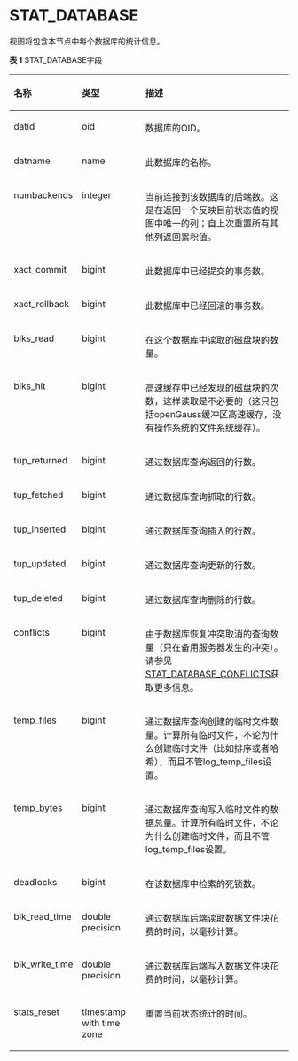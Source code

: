 # STAT\_DATABASE<a name="ZH-CN_TOPIC_0289899935"></a>

视图将包含本节点中每个数据库的统计信息。

**表 1**  STAT\_DATABASE字段

<a name="zh-cn_topic_0283137020_zh-cn_topic_0237122594_table1984711557512"></a>
<table><thead align="left"><tr id="zh-cn_topic_0283137020_zh-cn_topic_0237122594_row438656135111"><th class="cellrowborder" valign="top" width="17.270000000000003%" id="mcps1.2.4.1.1"><p id="zh-cn_topic_0283137020_zh-cn_topic_0237122594_p63820563515"><a name="zh-cn_topic_0283137020_zh-cn_topic_0237122594_p63820563515"></a><a name="zh-cn_topic_0283137020_zh-cn_topic_0237122594_p63820563515"></a><strong id="zh-cn_topic_0283137020_zh-cn_topic_0237122594_b1838195695120"><a name="zh-cn_topic_0283137020_zh-cn_topic_0237122594_b1838195695120"></a><a name="zh-cn_topic_0283137020_zh-cn_topic_0237122594_b1838195695120"></a>名称</strong></p>
</th>
<th class="cellrowborder" valign="top" width="25.830000000000002%" id="mcps1.2.4.1.2"><p id="zh-cn_topic_0283137020_zh-cn_topic_0237122594_p12381956185118"><a name="zh-cn_topic_0283137020_zh-cn_topic_0237122594_p12381956185118"></a><a name="zh-cn_topic_0283137020_zh-cn_topic_0237122594_p12381956185118"></a><strong id="zh-cn_topic_0283137020_zh-cn_topic_0237122594_b83914567510"><a name="zh-cn_topic_0283137020_zh-cn_topic_0237122594_b83914567510"></a><a name="zh-cn_topic_0283137020_zh-cn_topic_0237122594_b83914567510"></a>类型</strong></p>
</th>
<th class="cellrowborder" valign="top" width="56.900000000000006%" id="mcps1.2.4.1.3"><p id="zh-cn_topic_0283137020_zh-cn_topic_0237122594_p1239356135115"><a name="zh-cn_topic_0283137020_zh-cn_topic_0237122594_p1239356135115"></a><a name="zh-cn_topic_0283137020_zh-cn_topic_0237122594_p1239356135115"></a><strong id="zh-cn_topic_0283137020_zh-cn_topic_0237122594_b1039165685116"><a name="zh-cn_topic_0283137020_zh-cn_topic_0237122594_b1039165685116"></a><a name="zh-cn_topic_0283137020_zh-cn_topic_0237122594_b1039165685116"></a>描述</strong></p>
</th>
</tr>
</thead>
<tbody><tr id="zh-cn_topic_0283137020_zh-cn_topic_0237122594_row10391656175113"><td class="cellrowborder" valign="top" width="17.270000000000003%" headers="mcps1.2.4.1.1 "><p id="zh-cn_topic_0283137020_zh-cn_topic_0237122594_p13935635118"><a name="zh-cn_topic_0283137020_zh-cn_topic_0237122594_p13935635118"></a><a name="zh-cn_topic_0283137020_zh-cn_topic_0237122594_p13935635118"></a>datid</p>
</td>
<td class="cellrowborder" valign="top" width="25.830000000000002%" headers="mcps1.2.4.1.2 "><p id="zh-cn_topic_0283137020_zh-cn_topic_0237122594_p163985605115"><a name="zh-cn_topic_0283137020_zh-cn_topic_0237122594_p163985605115"></a><a name="zh-cn_topic_0283137020_zh-cn_topic_0237122594_p163985605115"></a>oid</p>
</td>
<td class="cellrowborder" valign="top" width="56.900000000000006%" headers="mcps1.2.4.1.3 "><p id="zh-cn_topic_0283137020_zh-cn_topic_0237122594_p1139156155111"><a name="zh-cn_topic_0283137020_zh-cn_topic_0237122594_p1139156155111"></a><a name="zh-cn_topic_0283137020_zh-cn_topic_0237122594_p1139156155111"></a>数据库的OID。</p>
</td>
</tr>
<tr id="zh-cn_topic_0283137020_zh-cn_topic_0237122594_row1140155645117"><td class="cellrowborder" valign="top" width="17.270000000000003%" headers="mcps1.2.4.1.1 "><p id="zh-cn_topic_0283137020_zh-cn_topic_0237122594_p84045655117"><a name="zh-cn_topic_0283137020_zh-cn_topic_0237122594_p84045655117"></a><a name="zh-cn_topic_0283137020_zh-cn_topic_0237122594_p84045655117"></a>datname</p>
</td>
<td class="cellrowborder" valign="top" width="25.830000000000002%" headers="mcps1.2.4.1.2 "><p id="zh-cn_topic_0283137020_zh-cn_topic_0237122594_p740175620510"><a name="zh-cn_topic_0283137020_zh-cn_topic_0237122594_p740175620510"></a><a name="zh-cn_topic_0283137020_zh-cn_topic_0237122594_p740175620510"></a>name</p>
</td>
<td class="cellrowborder" valign="top" width="56.900000000000006%" headers="mcps1.2.4.1.3 "><p id="zh-cn_topic_0283137020_zh-cn_topic_0237122594_p12403569514"><a name="zh-cn_topic_0283137020_zh-cn_topic_0237122594_p12403569514"></a><a name="zh-cn_topic_0283137020_zh-cn_topic_0237122594_p12403569514"></a>此数据库的名称。</p>
</td>
</tr>
<tr id="zh-cn_topic_0283137020_zh-cn_topic_0237122594_row240165616517"><td class="cellrowborder" valign="top" width="17.270000000000003%" headers="mcps1.2.4.1.1 "><p id="zh-cn_topic_0283137020_zh-cn_topic_0237122594_p16405564519"><a name="zh-cn_topic_0283137020_zh-cn_topic_0237122594_p16405564519"></a><a name="zh-cn_topic_0283137020_zh-cn_topic_0237122594_p16405564519"></a>numbackends</p>
</td>
<td class="cellrowborder" valign="top" width="25.830000000000002%" headers="mcps1.2.4.1.2 "><p id="zh-cn_topic_0283137020_zh-cn_topic_0237122594_p0404569513"><a name="zh-cn_topic_0283137020_zh-cn_topic_0237122594_p0404569513"></a><a name="zh-cn_topic_0283137020_zh-cn_topic_0237122594_p0404569513"></a>integer</p>
</td>
<td class="cellrowborder" valign="top" width="56.900000000000006%" headers="mcps1.2.4.1.3 "><p id="zh-cn_topic_0283137020_zh-cn_topic_0237122594_p440956185113"><a name="zh-cn_topic_0283137020_zh-cn_topic_0237122594_p440956185113"></a><a name="zh-cn_topic_0283137020_zh-cn_topic_0237122594_p440956185113"></a>当前连接到该数据库的后端数。这是在返回一个反映目前状态值的视图中唯一的列；自上次重置所有其他列返回累积值。</p>
</td>
</tr>
<tr id="zh-cn_topic_0283137020_zh-cn_topic_0237122594_row184010560516"><td class="cellrowborder" valign="top" width="17.270000000000003%" headers="mcps1.2.4.1.1 "><p id="zh-cn_topic_0283137020_zh-cn_topic_0237122594_p4401556115111"><a name="zh-cn_topic_0283137020_zh-cn_topic_0237122594_p4401556115111"></a><a name="zh-cn_topic_0283137020_zh-cn_topic_0237122594_p4401556115111"></a>xact_commit</p>
</td>
<td class="cellrowborder" valign="top" width="25.830000000000002%" headers="mcps1.2.4.1.2 "><p id="zh-cn_topic_0283137020_zh-cn_topic_0237122594_p1740105605114"><a name="zh-cn_topic_0283137020_zh-cn_topic_0237122594_p1740105605114"></a><a name="zh-cn_topic_0283137020_zh-cn_topic_0237122594_p1740105605114"></a>bigint</p>
</td>
<td class="cellrowborder" valign="top" width="56.900000000000006%" headers="mcps1.2.4.1.3 "><p id="zh-cn_topic_0283137020_zh-cn_topic_0237122594_p154175611519"><a name="zh-cn_topic_0283137020_zh-cn_topic_0237122594_p154175611519"></a><a name="zh-cn_topic_0283137020_zh-cn_topic_0237122594_p154175611519"></a>此数据库中已经提交的事务数。</p>
</td>
</tr>
<tr id="zh-cn_topic_0283137020_zh-cn_topic_0237122594_row144185645115"><td class="cellrowborder" valign="top" width="17.270000000000003%" headers="mcps1.2.4.1.1 "><p id="zh-cn_topic_0283137020_zh-cn_topic_0237122594_p11411756175119"><a name="zh-cn_topic_0283137020_zh-cn_topic_0237122594_p11411756175119"></a><a name="zh-cn_topic_0283137020_zh-cn_topic_0237122594_p11411756175119"></a>xact_rollback</p>
</td>
<td class="cellrowborder" valign="top" width="25.830000000000002%" headers="mcps1.2.4.1.2 "><p id="zh-cn_topic_0283137020_zh-cn_topic_0237122594_p041135615114"><a name="zh-cn_topic_0283137020_zh-cn_topic_0237122594_p041135615114"></a><a name="zh-cn_topic_0283137020_zh-cn_topic_0237122594_p041135615114"></a>bigint</p>
</td>
<td class="cellrowborder" valign="top" width="56.900000000000006%" headers="mcps1.2.4.1.3 "><p id="zh-cn_topic_0283137020_zh-cn_topic_0237122594_p19418563519"><a name="zh-cn_topic_0283137020_zh-cn_topic_0237122594_p19418563519"></a><a name="zh-cn_topic_0283137020_zh-cn_topic_0237122594_p19418563519"></a>此数据库中已经回滚的事务数。</p>
</td>
</tr>
<tr id="zh-cn_topic_0283137020_zh-cn_topic_0237122594_row134118564517"><td class="cellrowborder" valign="top" width="17.270000000000003%" headers="mcps1.2.4.1.1 "><p id="zh-cn_topic_0283137020_zh-cn_topic_0237122594_p1341205685113"><a name="zh-cn_topic_0283137020_zh-cn_topic_0237122594_p1341205685113"></a><a name="zh-cn_topic_0283137020_zh-cn_topic_0237122594_p1341205685113"></a>blks_read</p>
</td>
<td class="cellrowborder" valign="top" width="25.830000000000002%" headers="mcps1.2.4.1.2 "><p id="zh-cn_topic_0283137020_zh-cn_topic_0237122594_p12412056125118"><a name="zh-cn_topic_0283137020_zh-cn_topic_0237122594_p12412056125118"></a><a name="zh-cn_topic_0283137020_zh-cn_topic_0237122594_p12412056125118"></a>bigint</p>
</td>
<td class="cellrowborder" valign="top" width="56.900000000000006%" headers="mcps1.2.4.1.3 "><p id="zh-cn_topic_0283137020_zh-cn_topic_0237122594_p14175616516"><a name="zh-cn_topic_0283137020_zh-cn_topic_0237122594_p14175616516"></a><a name="zh-cn_topic_0283137020_zh-cn_topic_0237122594_p14175616516"></a>在这个数据库中读取的磁盘块的数量。</p>
</td>
</tr>
<tr id="zh-cn_topic_0283137020_zh-cn_topic_0237122594_row541115695118"><td class="cellrowborder" valign="top" width="17.270000000000003%" headers="mcps1.2.4.1.1 "><p id="zh-cn_topic_0283137020_zh-cn_topic_0237122594_p84245611511"><a name="zh-cn_topic_0283137020_zh-cn_topic_0237122594_p84245611511"></a><a name="zh-cn_topic_0283137020_zh-cn_topic_0237122594_p84245611511"></a>blks_hit</p>
</td>
<td class="cellrowborder" valign="top" width="25.830000000000002%" headers="mcps1.2.4.1.2 "><p id="zh-cn_topic_0283137020_zh-cn_topic_0237122594_p1042256195119"><a name="zh-cn_topic_0283137020_zh-cn_topic_0237122594_p1042256195119"></a><a name="zh-cn_topic_0283137020_zh-cn_topic_0237122594_p1042256195119"></a>bigint</p>
</td>
<td class="cellrowborder" valign="top" width="56.900000000000006%" headers="mcps1.2.4.1.3 "><p id="zh-cn_topic_0283137020_zh-cn_topic_0237122594_p24211562513"><a name="zh-cn_topic_0283137020_zh-cn_topic_0237122594_p24211562513"></a><a name="zh-cn_topic_0283137020_zh-cn_topic_0237122594_p24211562513"></a>高速缓存中已经发现的磁盘块的次数，这样读取是不必要的（这只包括openGauss缓冲区高速缓存，没有操作系统的文件系统缓存）。</p>
</td>
</tr>
<tr id="zh-cn_topic_0283137020_zh-cn_topic_0237122594_row942195620511"><td class="cellrowborder" valign="top" width="17.270000000000003%" headers="mcps1.2.4.1.1 "><p id="zh-cn_topic_0283137020_zh-cn_topic_0237122594_p9425566512"><a name="zh-cn_topic_0283137020_zh-cn_topic_0237122594_p9425566512"></a><a name="zh-cn_topic_0283137020_zh-cn_topic_0237122594_p9425566512"></a>tup_returned</p>
</td>
<td class="cellrowborder" valign="top" width="25.830000000000002%" headers="mcps1.2.4.1.2 "><p id="zh-cn_topic_0283137020_zh-cn_topic_0237122594_p842205616511"><a name="zh-cn_topic_0283137020_zh-cn_topic_0237122594_p842205616511"></a><a name="zh-cn_topic_0283137020_zh-cn_topic_0237122594_p842205616511"></a>bigint</p>
</td>
<td class="cellrowborder" valign="top" width="56.900000000000006%" headers="mcps1.2.4.1.3 "><p id="zh-cn_topic_0283137020_zh-cn_topic_0237122594_p1343105619512"><a name="zh-cn_topic_0283137020_zh-cn_topic_0237122594_p1343105619512"></a><a name="zh-cn_topic_0283137020_zh-cn_topic_0237122594_p1343105619512"></a>通过数据库查询返回的行数。</p>
</td>
</tr>
<tr id="zh-cn_topic_0283137020_zh-cn_topic_0237122594_row12431456145116"><td class="cellrowborder" valign="top" width="17.270000000000003%" headers="mcps1.2.4.1.1 "><p id="zh-cn_topic_0283137020_zh-cn_topic_0237122594_p643175665117"><a name="zh-cn_topic_0283137020_zh-cn_topic_0237122594_p643175665117"></a><a name="zh-cn_topic_0283137020_zh-cn_topic_0237122594_p643175665117"></a>tup_fetched</p>
</td>
<td class="cellrowborder" valign="top" width="25.830000000000002%" headers="mcps1.2.4.1.2 "><p id="zh-cn_topic_0283137020_zh-cn_topic_0237122594_p143556115112"><a name="zh-cn_topic_0283137020_zh-cn_topic_0237122594_p143556115112"></a><a name="zh-cn_topic_0283137020_zh-cn_topic_0237122594_p143556115112"></a>bigint</p>
</td>
<td class="cellrowborder" valign="top" width="56.900000000000006%" headers="mcps1.2.4.1.3 "><p id="zh-cn_topic_0283137020_zh-cn_topic_0237122594_p1443256185117"><a name="zh-cn_topic_0283137020_zh-cn_topic_0237122594_p1443256185117"></a><a name="zh-cn_topic_0283137020_zh-cn_topic_0237122594_p1443256185117"></a>通过数据库查询抓取的行数。</p>
</td>
</tr>
<tr id="zh-cn_topic_0283137020_zh-cn_topic_0237122594_row144056105111"><td class="cellrowborder" valign="top" width="17.270000000000003%" headers="mcps1.2.4.1.1 "><p id="zh-cn_topic_0283137020_zh-cn_topic_0237122594_p644185665117"><a name="zh-cn_topic_0283137020_zh-cn_topic_0237122594_p644185665117"></a><a name="zh-cn_topic_0283137020_zh-cn_topic_0237122594_p644185665117"></a>tup_inserted</p>
</td>
<td class="cellrowborder" valign="top" width="25.830000000000002%" headers="mcps1.2.4.1.2 "><p id="zh-cn_topic_0283137020_zh-cn_topic_0237122594_p84417568517"><a name="zh-cn_topic_0283137020_zh-cn_topic_0237122594_p84417568517"></a><a name="zh-cn_topic_0283137020_zh-cn_topic_0237122594_p84417568517"></a>bigint</p>
</td>
<td class="cellrowborder" valign="top" width="56.900000000000006%" headers="mcps1.2.4.1.3 "><p id="zh-cn_topic_0283137020_zh-cn_topic_0237122594_p1441856185110"><a name="zh-cn_topic_0283137020_zh-cn_topic_0237122594_p1441856185110"></a><a name="zh-cn_topic_0283137020_zh-cn_topic_0237122594_p1441856185110"></a>通过数据库查询插入的行数。</p>
</td>
</tr>
<tr id="zh-cn_topic_0283137020_zh-cn_topic_0237122594_row5440567511"><td class="cellrowborder" valign="top" width="17.270000000000003%" headers="mcps1.2.4.1.1 "><p id="zh-cn_topic_0283137020_zh-cn_topic_0237122594_p2441456125110"><a name="zh-cn_topic_0283137020_zh-cn_topic_0237122594_p2441456125110"></a><a name="zh-cn_topic_0283137020_zh-cn_topic_0237122594_p2441456125110"></a>tup_updated</p>
</td>
<td class="cellrowborder" valign="top" width="25.830000000000002%" headers="mcps1.2.4.1.2 "><p id="zh-cn_topic_0283137020_zh-cn_topic_0237122594_p184485645113"><a name="zh-cn_topic_0283137020_zh-cn_topic_0237122594_p184485645113"></a><a name="zh-cn_topic_0283137020_zh-cn_topic_0237122594_p184485645113"></a>bigint</p>
</td>
<td class="cellrowborder" valign="top" width="56.900000000000006%" headers="mcps1.2.4.1.3 "><p id="zh-cn_topic_0283137020_zh-cn_topic_0237122594_p10451656185113"><a name="zh-cn_topic_0283137020_zh-cn_topic_0237122594_p10451656185113"></a><a name="zh-cn_topic_0283137020_zh-cn_topic_0237122594_p10451656185113"></a>通过数据库查询更新的行数。</p>
</td>
</tr>
<tr id="zh-cn_topic_0283137020_zh-cn_topic_0237122594_row1145956105117"><td class="cellrowborder" valign="top" width="17.270000000000003%" headers="mcps1.2.4.1.1 "><p id="zh-cn_topic_0283137020_zh-cn_topic_0237122594_p194515562512"><a name="zh-cn_topic_0283137020_zh-cn_topic_0237122594_p194515562512"></a><a name="zh-cn_topic_0283137020_zh-cn_topic_0237122594_p194515562512"></a>tup_deleted</p>
</td>
<td class="cellrowborder" valign="top" width="25.830000000000002%" headers="mcps1.2.4.1.2 "><p id="zh-cn_topic_0283137020_zh-cn_topic_0237122594_p114512561516"><a name="zh-cn_topic_0283137020_zh-cn_topic_0237122594_p114512561516"></a><a name="zh-cn_topic_0283137020_zh-cn_topic_0237122594_p114512561516"></a>bigint</p>
</td>
<td class="cellrowborder" valign="top" width="56.900000000000006%" headers="mcps1.2.4.1.3 "><p id="zh-cn_topic_0283137020_zh-cn_topic_0237122594_p845656135120"><a name="zh-cn_topic_0283137020_zh-cn_topic_0237122594_p845656135120"></a><a name="zh-cn_topic_0283137020_zh-cn_topic_0237122594_p845656135120"></a>通过数据库查询删除的行数。</p>
</td>
</tr>
<tr id="zh-cn_topic_0283137020_zh-cn_topic_0237122594_row2045656195119"><td class="cellrowborder" valign="top" width="17.270000000000003%" headers="mcps1.2.4.1.1 "><p id="zh-cn_topic_0283137020_zh-cn_topic_0237122594_p1145356145111"><a name="zh-cn_topic_0283137020_zh-cn_topic_0237122594_p1145356145111"></a><a name="zh-cn_topic_0283137020_zh-cn_topic_0237122594_p1145356145111"></a>conflicts</p>
</td>
<td class="cellrowborder" valign="top" width="25.830000000000002%" headers="mcps1.2.4.1.2 "><p id="zh-cn_topic_0283137020_zh-cn_topic_0237122594_p194620565518"><a name="zh-cn_topic_0283137020_zh-cn_topic_0237122594_p194620565518"></a><a name="zh-cn_topic_0283137020_zh-cn_topic_0237122594_p194620565518"></a>bigint</p>
</td>
<td class="cellrowborder" valign="top" width="56.900000000000006%" headers="mcps1.2.4.1.3 "><p id="zh-cn_topic_0283137020_zh-cn_topic_0237122594_p44619562518"><a name="zh-cn_topic_0283137020_zh-cn_topic_0237122594_p44619562518"></a><a name="zh-cn_topic_0283137020_zh-cn_topic_0237122594_p44619562518"></a>由于数据库恢复冲突取消的查询数量（只在备用服务器发生的冲突）。请参见<a href="STAT_DATABASE_CONFLICTS.md">STAT_DATABASE_CONFLICTS</a>获取更多信息。</p>
</td>
</tr>
<tr id="zh-cn_topic_0283137020_zh-cn_topic_0237122594_row12467561514"><td class="cellrowborder" valign="top" width="17.270000000000003%" headers="mcps1.2.4.1.1 "><p id="zh-cn_topic_0283137020_zh-cn_topic_0237122594_p1746856105116"><a name="zh-cn_topic_0283137020_zh-cn_topic_0237122594_p1746856105116"></a><a name="zh-cn_topic_0283137020_zh-cn_topic_0237122594_p1746856105116"></a>temp_files</p>
</td>
<td class="cellrowborder" valign="top" width="25.830000000000002%" headers="mcps1.2.4.1.2 "><p id="zh-cn_topic_0283137020_zh-cn_topic_0237122594_p1646185675113"><a name="zh-cn_topic_0283137020_zh-cn_topic_0237122594_p1646185675113"></a><a name="zh-cn_topic_0283137020_zh-cn_topic_0237122594_p1646185675113"></a>bigint</p>
</td>
<td class="cellrowborder" valign="top" width="56.900000000000006%" headers="mcps1.2.4.1.3 "><p id="zh-cn_topic_0283137020_zh-cn_topic_0237122594_p146145617514"><a name="zh-cn_topic_0283137020_zh-cn_topic_0237122594_p146145617514"></a><a name="zh-cn_topic_0283137020_zh-cn_topic_0237122594_p146145617514"></a>通过数据库查询创建的临时文件数量。计算所有临时文件，不论为什么创建临时文件（比如排序或者哈希），而且不管log_temp_files设置。</p>
</td>
</tr>
<tr id="zh-cn_topic_0283137020_zh-cn_topic_0237122594_row114655614518"><td class="cellrowborder" valign="top" width="17.270000000000003%" headers="mcps1.2.4.1.1 "><p id="zh-cn_topic_0283137020_zh-cn_topic_0237122594_p15472569517"><a name="zh-cn_topic_0283137020_zh-cn_topic_0237122594_p15472569517"></a><a name="zh-cn_topic_0283137020_zh-cn_topic_0237122594_p15472569517"></a>temp_bytes</p>
</td>
<td class="cellrowborder" valign="top" width="25.830000000000002%" headers="mcps1.2.4.1.2 "><p id="zh-cn_topic_0283137020_zh-cn_topic_0237122594_p12471556195113"><a name="zh-cn_topic_0283137020_zh-cn_topic_0237122594_p12471556195113"></a><a name="zh-cn_topic_0283137020_zh-cn_topic_0237122594_p12471556195113"></a>bigint</p>
</td>
<td class="cellrowborder" valign="top" width="56.900000000000006%" headers="mcps1.2.4.1.3 "><p id="zh-cn_topic_0283137020_zh-cn_topic_0237122594_p17478565516"><a name="zh-cn_topic_0283137020_zh-cn_topic_0237122594_p17478565516"></a><a name="zh-cn_topic_0283137020_zh-cn_topic_0237122594_p17478565516"></a>通过数据库查询写入临时文件的数据总量。计算所有临时文件，不论为什么创建临时文件，而且不管log_temp_files设置。</p>
</td>
</tr>
<tr id="zh-cn_topic_0283137020_zh-cn_topic_0237122594_row74715619513"><td class="cellrowborder" valign="top" width="17.270000000000003%" headers="mcps1.2.4.1.1 "><p id="zh-cn_topic_0283137020_zh-cn_topic_0237122594_p947135625113"><a name="zh-cn_topic_0283137020_zh-cn_topic_0237122594_p947135625113"></a><a name="zh-cn_topic_0283137020_zh-cn_topic_0237122594_p947135625113"></a>deadlocks</p>
</td>
<td class="cellrowborder" valign="top" width="25.830000000000002%" headers="mcps1.2.4.1.2 "><p id="zh-cn_topic_0283137020_zh-cn_topic_0237122594_p147656105110"><a name="zh-cn_topic_0283137020_zh-cn_topic_0237122594_p147656105110"></a><a name="zh-cn_topic_0283137020_zh-cn_topic_0237122594_p147656105110"></a>bigint</p>
</td>
<td class="cellrowborder" valign="top" width="56.900000000000006%" headers="mcps1.2.4.1.3 "><p id="zh-cn_topic_0283137020_zh-cn_topic_0237122594_p13471556155114"><a name="zh-cn_topic_0283137020_zh-cn_topic_0237122594_p13471556155114"></a><a name="zh-cn_topic_0283137020_zh-cn_topic_0237122594_p13471556155114"></a>在该数据库中检索的死锁数。</p>
</td>
</tr>
<tr id="zh-cn_topic_0283137020_zh-cn_topic_0237122594_row447165613515"><td class="cellrowborder" valign="top" width="17.270000000000003%" headers="mcps1.2.4.1.1 "><p id="zh-cn_topic_0283137020_zh-cn_topic_0237122594_p174716569511"><a name="zh-cn_topic_0283137020_zh-cn_topic_0237122594_p174716569511"></a><a name="zh-cn_topic_0283137020_zh-cn_topic_0237122594_p174716569511"></a>blk_read_time</p>
</td>
<td class="cellrowborder" valign="top" width="25.830000000000002%" headers="mcps1.2.4.1.2 "><p id="zh-cn_topic_0283137020_zh-cn_topic_0237122594_p2047115605115"><a name="zh-cn_topic_0283137020_zh-cn_topic_0237122594_p2047115605115"></a><a name="zh-cn_topic_0283137020_zh-cn_topic_0237122594_p2047115605115"></a>double precision</p>
</td>
<td class="cellrowborder" valign="top" width="56.900000000000006%" headers="mcps1.2.4.1.3 "><p id="zh-cn_topic_0283137020_zh-cn_topic_0237122594_p548256145118"><a name="zh-cn_topic_0283137020_zh-cn_topic_0237122594_p548256145118"></a><a name="zh-cn_topic_0283137020_zh-cn_topic_0237122594_p548256145118"></a>通过数据库后端读取数据文件块花费的时间，以毫秒计算。</p>
</td>
</tr>
<tr id="zh-cn_topic_0283137020_zh-cn_topic_0237122594_row54816568514"><td class="cellrowborder" valign="top" width="17.270000000000003%" headers="mcps1.2.4.1.1 "><p id="zh-cn_topic_0283137020_zh-cn_topic_0237122594_p17481456185117"><a name="zh-cn_topic_0283137020_zh-cn_topic_0237122594_p17481456185117"></a><a name="zh-cn_topic_0283137020_zh-cn_topic_0237122594_p17481456185117"></a>blk_write_time</p>
</td>
<td class="cellrowborder" valign="top" width="25.830000000000002%" headers="mcps1.2.4.1.2 "><p id="zh-cn_topic_0283137020_zh-cn_topic_0237122594_p248125665114"><a name="zh-cn_topic_0283137020_zh-cn_topic_0237122594_p248125665114"></a><a name="zh-cn_topic_0283137020_zh-cn_topic_0237122594_p248125665114"></a>double precision</p>
</td>
<td class="cellrowborder" valign="top" width="56.900000000000006%" headers="mcps1.2.4.1.3 "><p id="zh-cn_topic_0283137020_zh-cn_topic_0237122594_p1248195611517"><a name="zh-cn_topic_0283137020_zh-cn_topic_0237122594_p1248195611517"></a><a name="zh-cn_topic_0283137020_zh-cn_topic_0237122594_p1248195611517"></a>通过数据库后端写入数据文件块花费的时间，以毫秒计算。</p>
</td>
</tr>
<tr id="zh-cn_topic_0283137020_zh-cn_topic_0237122594_row24813564513"><td class="cellrowborder" valign="top" width="17.270000000000003%" headers="mcps1.2.4.1.1 "><p id="zh-cn_topic_0283137020_zh-cn_topic_0237122594_p45025617518"><a name="zh-cn_topic_0283137020_zh-cn_topic_0237122594_p45025617518"></a><a name="zh-cn_topic_0283137020_zh-cn_topic_0237122594_p45025617518"></a>stats_reset</p>
</td>
<td class="cellrowborder" valign="top" width="25.830000000000002%" headers="mcps1.2.4.1.2 "><p id="zh-cn_topic_0283137020_zh-cn_topic_0237122594_p350145616519"><a name="zh-cn_topic_0283137020_zh-cn_topic_0237122594_p350145616519"></a><a name="zh-cn_topic_0283137020_zh-cn_topic_0237122594_p350145616519"></a>timestamp with time zone</p>
</td>
<td class="cellrowborder" valign="top" width="56.900000000000006%" headers="mcps1.2.4.1.3 "><p id="zh-cn_topic_0283137020_zh-cn_topic_0237122594_p95045675112"><a name="zh-cn_topic_0283137020_zh-cn_topic_0237122594_p95045675112"></a><a name="zh-cn_topic_0283137020_zh-cn_topic_0237122594_p95045675112"></a>重置当前状态统计的时间。</p>
</td>
</tr>
</tbody>
</table>

